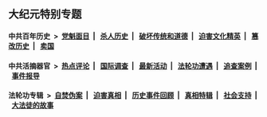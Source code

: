 ## 大纪元特别专题

#### 中共百年历史 &nbsp;>&nbsp; [党魁面目](indexes/nf1176107/README.md?12100430) &nbsp;| &nbsp; [杀人历史](indexes/nf1176106/README.md?12100430) &nbsp;| &nbsp; [破坏传统和道德](indexes/nf1176106/README.md?12100430) &nbsp;| &nbsp; [迫害文化精英](indexes/nf1176111/README.md?12100430) &nbsp;| &nbsp; [篡改历史](indexes/nf1176115/README.md?12100430) &nbsp;| &nbsp; [卖国](indexes/nf1176117/README.md?12100430) 

#### 中共活摘器官 &nbsp;>&nbsp; [热点评论](indexes/nf5879/README.md?12100430) &nbsp;| &nbsp; [国际调查](indexes/nf5947/README.md?12100430) &nbsp;| &nbsp; [最新活动](indexes/nf5883/README.md?12100430) &nbsp;| &nbsp; [法轮功遭遇](indexes/nf5881/README.md?12100430) &nbsp;| &nbsp; [追查案例](indexes/nf5880/README.md?12100430) &nbsp;| &nbsp; [事件报导](indexes/nf5877/README.md?12100430) 

#### 法轮功专辑 &nbsp;>&nbsp; [自焚伪案](indexes/nf5562/README.md?12100430) &nbsp;| &nbsp; [迫害真相](indexes/nf4379/README.md?12100430) &nbsp;| &nbsp; [历史事件回顾](indexes/nf5793/README.md?12100430) &nbsp;| &nbsp; [真相特辑](indexes/nf4389/README.md?12100430) &nbsp;| &nbsp; [社会支持](indexes/nf4386/README.md?12100430) &nbsp;| &nbsp; [大法徒的故事](indexes/nf1147481/README.md?12100430) 
